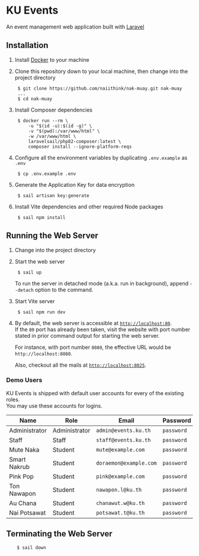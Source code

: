 # KU Events

An event management web application built with [Laravel](https://laravel.com/)


## Installation

1. Install [Docker](https://www.docker.com/) to your machine
1. Clone this repository down to your local machine, then change into the project directory

        $ git clone https://github.com/naiithink/nak-muay.git nak-muay
        ...
        $ cd nak-muay

1. Install Composer dependencies

        $ docker run --rm \
            -u "$(id -u):$(id -g)" \
            -v "$(pwd):/var/www/html" \
            -w /var/www/html \
            laravelsail/php82-composer:latest \
            composer install --ignore-platform-reqs

1. Configure all the environment variables by duplicating `.env.example` as `.env`

        $ cp .env.example .env

1. Generate the Application Key for data encryption

        $ sail artisan key:generate

1. Install Vite dependencies and other required Node packages

        $ sail npm install


## Running the Web Server

1. Change into the project directory
1. Start the web server

        $ sail up

    To run the server in detached mode (a.k.a. run in background), append `--detach` option to the command.

2. Start Vite server

        $ sail npm run dev

3. By default, the web server is accessible at [`http://localhost:80`](http://localhost:80).  
    If the `80` port has already been taken, visit the website with port number stated in prior command output for starting the web server.

    For instance, with port number `8080`, the effective URL would be `http://localhost:8080`.

    Also, checkout all the mails at [`http://localhost:8025`](http://localhost:8025).


### Demo Users

KU Events is shipped with default user accounts for every of the existing roles.  
You may use these accounts for logins.

| Name          | Role          | Email                     | Password   |
| ------------- | ------------- | ------------------------- | ---------- |
| Administrator | Administrator | `admin@events.ku.th`      | `password` |
| Staff         | Staff         | `staff@events.ku.th`      | `password` |
| Mute Naka     | Student       | `mute@example.com`        | `password` |
| Smart Nakrub  | Student       | `doraemon@example.com`    | `password` |
| Pink Pop      | Student       | `pink@example.com`        | `password` |
| Ton Nawapon   | Student       | `nawapon.l@ku.th`         | `password` |
| Au Chana      | Student       | `chanawut.w@ku.th`        | `password` |
| Nai Potsawat  | Student       | `potsawat.t@ku.th`        | `password` |


## Terminating the Web Server

        $ sail down
